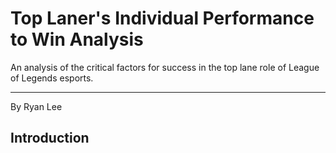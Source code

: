 
# Top Laner's Individual Performance to Win Analysis

An analysis of the critical factors for success in the top lane role of League of Legends esports.

---

By Ryan Lee

## Introduction